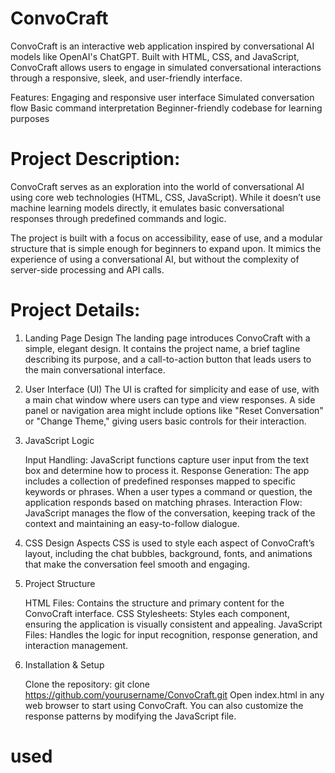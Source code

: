 # ConvoCraft 
ConvoCraft is an interactive web application inspired by conversational AI models like OpenAI's ChatGPT. Built with HTML, CSS, and JavaScript, ConvoCraft allows users to engage in simulated conversational interactions through a responsive, sleek, and user-friendly interface.

Features:
    Engaging and responsive user interface
    Simulated conversation flow
    Basic command interpretation
    Beginner-friendly codebase for learning purposes
# Project Description:
ConvoCraft serves as an exploration into the world of conversational AI using core web technologies (HTML, CSS, JavaScript). While it doesn’t use machine learning models directly, it emulates basic conversational responses through predefined commands and logic.

The project is built with a focus on accessibility, ease of use, and a modular structure that is simple enough for beginners to expand upon. It mimics the experience of using a conversational AI, but without the complexity of server-side processing and API calls.
# Project Details: 
1. Landing Page Design
The landing page introduces ConvoCraft with a simple, elegant design. It contains the project name, a brief tagline describing its purpose, and a call-to-action button that leads users to the main conversational interface.

2. User Interface (UI)
The UI is crafted for simplicity and ease of use, with a main chat window where users can type and view responses. A side panel or navigation area might include options like "Reset Conversation" or "Change Theme," giving users basic controls for their interaction.

3. JavaScript Logic

    Input Handling: JavaScript functions capture user input from the text box and determine how to process it.
    Response Generation: The app includes a collection of predefined responses mapped to specific keywords or phrases. When a user types a command or question, the application responds based on matching phrases.
    Interaction Flow: JavaScript manages the flow of the conversation, keeping track of the context and maintaining an easy-to-follow dialogue.

4. CSS Design Aspects
CSS is used to style each aspect of ConvoCraft’s layout, including the chat bubbles, background, fonts, and animations that make the conversation feel smooth and engaging.

5. Project Structure

    HTML Files: Contains the structure and primary content for the ConvoCraft interface.
    CSS Stylesheets: Styles each component, ensuring the application is visually consistent and appealing.
    JavaScript Files: Handles the logic for input recognition, response generation, and interaction management.

6. Installation & Setup

    Clone the repository: git clone https://github.com/yourusername/ConvoCraft.git
    Open index.html in any web browser to start using ConvoCraft.
    You can also customize the response patterns by modifying the JavaScript file.
# used
